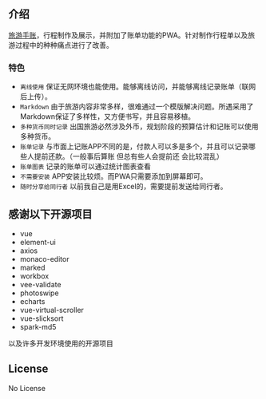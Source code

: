 ## 介绍
[旅游手账](https://awwwk.com)，行程制作及展示，并附加了账单功能的PWA。针对制作行程单以及旅游过程中的种种痛点进行了改善。

### 特色
- `离线使用` 保证无网环境也能使用。能够离线访问，并能够离线记录账单（联网后上传）。
- `Markdown` 由于旅游内容非常多样，很难通过一个模版解决问题。所遇采用了Markdown保证了多样性，又方便书写，并且容易移植。
- `多种货币同时记录` 出国旅游必然涉及外币，规划阶段的预算估计和记账可以使用多种货币。
- `账单记录` 与市面上记账APP不同的是，付款人可以多是多个，并且可以记录哪些人提前还款。（一般事后算账 但总有些人会提前还 会比较混乱）
- `账单图表` 记录的账单可以通过统计图表查看
- `不需要安装` APP安装比较烦。而PWA只需要添加到屏幕即可。
- `随时分享给同行者` 以前我自己是用Excel的，需要提前发送给同行者。

## 感谢以下开源项目
- vue
- element-ui
- axios
- monaco-editor
- marked
- workbox
- vee-validate
- photoswipe
- echarts
- vue-virtual-scroller
- vue-slicksort
- spark-md5

以及许多开发环境使用的开源项目

## License
No License
